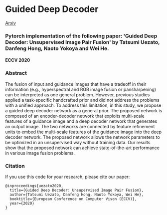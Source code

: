 # Guided Deep Decoder
[Arxiv](https://arxiv.org/abs/2007.11766)
### Pytorch implementation of the following paper: 'Guided Deep Decoder: Unsupervised Image Pair Fusion' by Tatsumi Uezato, Danfeng Hong, Naoto Yokoya and Wei He.
####  ECCV 2020


### Abstract
The fusion of input and guidance images that have a tradeoff in their information (e.g., hyperspectral and RGB image fusion or pansharpening) can be interpreted as one general problem. However, previous studies applied a task-specific handcrafted prior and did not address the problems with a unified approach. To address this limitation, in this study, we propose a guided deep decoder network as a general prior. The proposed network is composed of an encoder-decoder network that exploits multi-scale features of a guidance image and a deep decoder network that generates an output image. The two networks are connected by feature refinement units to embed the multi-scale features of the guidance image into the deep decoder network. The proposed network allows the network parameters to be optimized in an unsupervised way without training data. Our results show that the proposed network can achieve state-of-the-art performance in various image fusion problems.

### Citation
If you use this code for your research, please cite our paper:

```
@inproceedings{uezato2020,
  title={Guided Deep Decoder: Unsupervised Image Pair Fusion},
  author={Tatsumi Uezato, Danfeng Hong, Naoto Yokoya, Wei He},
  booktitle={European Conference on Computer Vison (ECCV)},
  year={2020}
}
```
